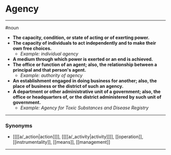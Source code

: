 # Agency
---
#noun
- **The capacity, condition, or state of acting or of exerting power.**
- **The capacity of individuals to act independently and to make their own free choices.**
	- _Example: individual agency_
- **A medium through which power is exerted or an end is achieved.**
- **The office or function of an agent; also, the relationship between a principal and that person's agent.**
	- _Example: authority of agency_
- **An establishment engaged in doing business for another; also, the place of business or the district of such an agency.**
- **A department or other administrative unit of a government; also, the office or headquarters of, or the district administered by such unit of government.**
	- _Example: Agency for Toxic Substances and Disease Registry_
---
### Synonyms
- [[[[a/_action|action]]]], [[[[a/_activity|activity]]]], [[operation]], [[instrumentality]], [[means]], [[management]]
---
